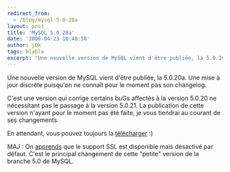 ```yaml
---
redirect_from:
  - /blog/mysql-5-0-20a
layout: post
title: 'MySQL 5.0.20a'
date: '2006-04-23 10:48:58'
author: j0k
tags: blabla
excerpt: "Une nouvelle version de MySQL vient d'être publiée, la 5.0.20a.   Une mise à jour discrète puisqu'on ne connaît pour le moment pas son changelog.  \n  \nC'est une version qui corrige certains buGs affectés à la version 5.0.20 ne nécessitant pas le passage à la version 5.0.21. La publication de cette version n'ayant pour le moment pas été faite, je vous      …"
---
```


Une nouvelle version de MySQL vient d'être publiée, la 5.0.20a.   Une mise à jour discrète puisqu'on ne connaît pour le moment pas son changelog.

C'est une version qui corrige certains buGs affectés à la version 5.0.20 ne nécessitant pas le passage à la version 5.0.21. La publication de cette version n'ayant pour le moment pas été faite, je vous tiendrai au courant de ses changements.

En attendant, vous pouvez toujours la [télécharger](http://dev.mysql.com/downloads/mysql/5.0.html) :)

MAJ :   On [apprends](http://dev.mysql.com/doc/refman/5.0/en/news-5-0-20a.html) que le support SSL est disponible mais désactivé par défaut. C'est le principal changement de cette &quot;petite&quot; version de la branche 5.0 de MySQL.
